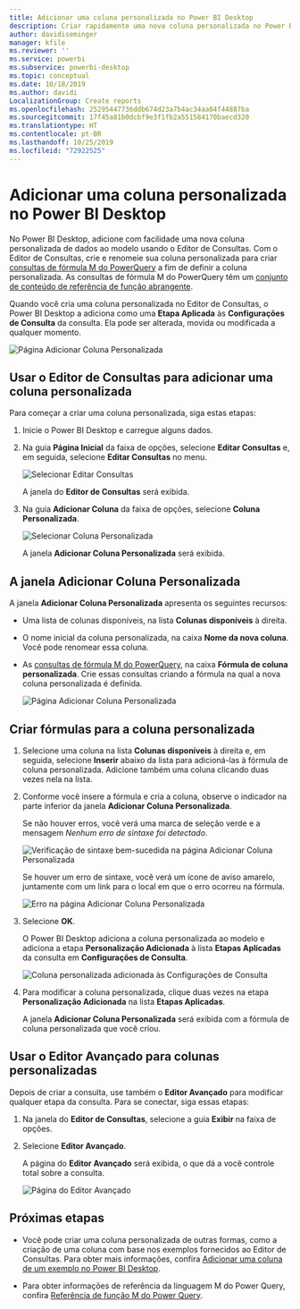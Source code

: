 ```yaml
---
title: Adicionar uma coluna personalizada no Power BI Desktop
description: Criar rapidamente uma nova coluna personalizada no Power BI Desktop
author: davidiseminger
manager: kfile
ms.reviewer: ''
ms.service: powerbi
ms.subservice: powerbi-desktop
ms.topic: conceptual
ms.date: 10/18/2019
ms.author: davidi
LocalizationGroup: Create reports
ms.openlocfilehash: 25295447736ddb674d23a7b4ac34aa04f44887ba
ms.sourcegitcommit: 17f45a81b0dcbf9e3f1fb2a551584170baecd320
ms.translationtype: HT
ms.contentlocale: pt-BR
ms.lasthandoff: 10/25/2019
ms.locfileid: "72922525"
---
```

# <a name="add-a-custom-column-in-power-bi-desktop"></a>Adicionar uma coluna personalizada no Power BI Desktop

No Power BI Desktop, adicione com facilidade uma nova coluna personalizada de dados ao modelo usando o Editor de Consultas. Com o Editor de Consultas, crie e renomeie sua coluna personalizada para criar [consultas de fórmula M do PowerQuery](https://docs.microsoft.com/en-us/powerquery-m/quick-tour-of-the-power-query-m-formula-language) a fim de definir a coluna personalizada. As consultas de fórmula M do PowerQuery têm um [conjunto de conteúdo de referência de função abrangente](https://docs.microsoft.com/powerquery-m/power-query-m-function-reference). 

Quando você cria uma coluna personalizada no Editor de Consultas, o Power BI Desktop a adiciona como uma **Etapa Aplicada** às **Configurações de Consulta** da consulta. Ela pode ser alterada, movida ou modificada a qualquer momento.

![Página Adicionar Coluna Personalizada](media/desktop-add-custom-column/add-custom-column_01.png)

## <a name="use-query-editor-to-add-a-custom-column"></a>Usar o Editor de Consultas para adicionar uma coluna personalizada

Para começar a criar uma coluna personalizada, siga estas etapas:

1. Inicie o Power BI Desktop e carregue alguns dados.

2. Na guia **Página Inicial** da faixa de opções, selecione **Editar Consultas** e, em seguida, selecione **Editar Consultas** no menu.

   ![Selecionar Editar Consultas](media/desktop-add-custom-column/add-column-from-example_02.png)

   A janela do **Editor de Consultas** será exibida. 

2. Na guia **Adicionar Coluna** da faixa de opções, selecione **Coluna Personalizada**.

   ![Selecionar Coluna Personalizada](media/desktop-add-custom-column/add-custom-column_02.png)

   A janela **Adicionar Coluna Personalizada** será exibida.

## <a name="the-add-custom-column-window"></a>A janela Adicionar Coluna Personalizada

A janela **Adicionar Coluna Personalizada** apresenta os seguintes recursos: 
- Uma lista de colunas disponíveis, na lista **Colunas disponíveis** à direita.

- O nome inicial da coluna personalizada, na caixa **Nome da nova coluna**. Você pode renomear essa coluna.

- As [consultas de fórmula M do PowerQuery](https://docs.microsoft.com/en-us/powerquery-m/power-query-m-function-reference), na caixa **Fórmula de coluna personalizada**. Crie essas consultas criando a fórmula na qual a nova coluna personalizada é definida. 

   ![Página Adicionar Coluna Personalizada](media/desktop-add-custom-column/add-custom-column_03.png)

## <a name="create-formulas-for-your-custom-column"></a>Criar fórmulas para a coluna personalizada

1. Selecione uma coluna na lista **Colunas disponíveis** à direita e, em seguida, selecione **Inserir** abaixo da lista para adicioná-las à fórmula de coluna personalizada. Adicione também uma coluna clicando duas vezes nela na lista.

2. Conforme você insere a fórmula e cria a coluna, observe o indicador na parte inferior da janela **Adicionar Coluna Personalizada**. 

   Se não houver erros, você verá uma marca de seleção verde e a mensagem *Nenhum erro de sintaxe foi detectado*.

   ![Verificação de sintaxe bem-sucedida na página Adicionar Coluna Personalizada](media/desktop-add-custom-column/add-custom-column_04.png)

   Se houver um erro de sintaxe, você verá um ícone de aviso amarelo, juntamente com um link para o local em que o erro ocorreu na fórmula.

   ![Erro na página Adicionar Coluna Personalizada](media/desktop-add-custom-column/add-custom-column_05.png)

3. Selecione **OK**. 

   O Power BI Desktop adiciona a coluna personalizada ao modelo e adiciona a etapa **Personalização Adicionada** à lista **Etapas Aplicadas** da consulta em **Configurações de Consulta**.

   ![Coluna personalizada adicionada às Configurações de Consulta](media/desktop-add-custom-column/add-custom-column_06.png)

4. Para modificar a coluna personalizada, clique duas vezes na etapa **Personalização Adicionada** na lista **Etapas Aplicadas**. 

   A janela **Adicionar Coluna Personalizada** será exibida com a fórmula de coluna personalizada que você criou.

## <a name="use-the-advanced-editor-for-custom-columns"></a>Usar o Editor Avançado para colunas personalizadas

Depois de criar a consulta, use também o **Editor Avançado** para modificar qualquer etapa da consulta. Para se conectar, siga essas etapas:

1. Na janela do **Editor de Consultas**, selecione a guia **Exibir** na faixa de opções. 

2. Selecione **Editor Avançado**.

   A página do **Editor Avançado** será exibida, o que dá a você controle total sobre a consulta. 

   ![Página do Editor Avançado](media/desktop-add-custom-column/add-custom-column_07.png)

   
## <a name="next-steps"></a>Próximas etapas

- Você pode criar uma coluna personalizada de outras formas, como a criação de uma coluna com base nos exemplos fornecidos ao Editor de Consultas. Para obter mais informações, confira [Adicionar uma coluna de um exemplo no Power BI Desktop](desktop-add-column-from-example.md).

- Para obter informações de referência da linguagem M do Power Query, confira [Referência de função M do Power Query](/powerquery-m/power-query-m-function-reference).

